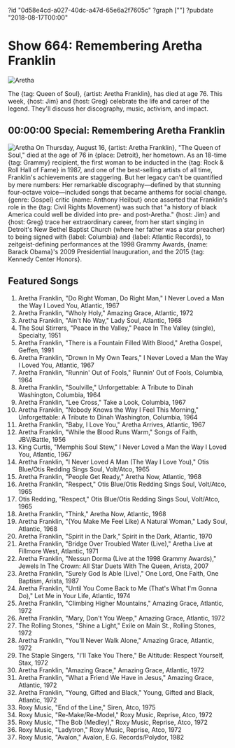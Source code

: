 ?id "0d58e4cd-a027-40dc-a47d-65e6a2f7605c"
?graph [""]
?pubdate "2018-08-17T00:00"

# Show 664: Remembering Aretha Franklin

![Aretha](https://static.soundopinions.org/images/2018/baby_aretha.jpg)

The {tag: Queen of Soul}, {artist: Aretha Franklin}, has died at age 76. This week, {host: Jim} and {host: Greg} celebrate the life and career of the legend. They'll discuss her discography, music, activism, and impact.

## 00:00:00 Special: Remembering Aretha Franklin
![Aretha](https://static.soundopinions.org/assets/664/00.jpg)
On Thursday, August 16, {artist: Aretha Franklin}, "The Queen of Soul," died at the age of 76 in {place: Detroit}, her hometown. As an 18-time {tag: Grammy} recipient, the first woman to be inducted in the {tag: Rock & Roll Hall of Fame} in 1987, and one of the best-selling artists of all time, Franklin's achievements are staggering. But her legacy can't be quantified by mere numbers: Her remarkable discography—defined by that stunning four-octave voice—included songs that became anthems for social change. {genre: Gospel} critic {name: Anthony Heilbut} once asserted that Franklin's role in the {tag: Civil Rights Movement} was such that "a history of black America could well be divided into pre- and post-Aretha." {host: Jim} and {host: Greg} trace her extraordinary career, from her start singing in Detroit's New Bethel Baptist Church (where her father was a star preacher) to being signed with {label: Columbia} and {label: Atlantic Records}, to zeitgeist-defining performances at the 1998 Grammy Awards, {name: Barack Obama}'s 2009 Presidential Inauguration, and the 2015 {tag: Kennedy Center Honors}.


## Featured Songs

1. Aretha Franklin, "Do Right Woman, Do Right Man," I Never Loved a Man the Way I Loved You, Atlantic, 1967
1. Aretha Franklin, "Wholy Holy," Amazing Grace, Atlantic, 1972
1. Aretha Franklin, "Ain't No Way," Lady Soul, Atlantic, 1968
1. The Soul Stirrers, "Peace in the Valley," Peace In The Valley (single), Specialty, 1951
1. Aretha Franklin, "There is a Fountain Filled With Blood," Aretha Gospel, Geffen, 1991
1. Aretha Franklin, "Drown In My Own Tears," I Never Loved a Man the Way I Loved You, Atlantic, 1967
1. Aretha Franklin, "Runnin' Out of Fools," Runnin' Out of Fools, Columbia, 1964
1. Aretha Franklin, "Soulville," Unforgettable: A Tribute to Dinah Washington, Columbia, 1964
1. Aretha Franklin, "Lee Cross," Take a Look, Columbia, 1967
1. Aretha Franklin, "Nobody Knows the Way I Feel This Morning," Unforgettable: A Tribute to Dinah Washington, Columbia, 1964
1. Aretha Franklin, "Baby, I Love You," Aretha Arrives, Atlantic, 1967
1. Aretha Franklin, "While the Blood Runs Warm," Songs of Faith, JBV/Battle, 1956
1. King Curtis, "Memphis Soul Stew," I Never Loved a Man the Way I Loved You, Atlantic, 1967
1. Aretha Franklin, "I Never Loved A Man (The Way I Love You)," Otis Blue/Otis Redding Sings Soul, Volt/Atco, 1965
1. Aretha Franklin, "People Get Ready," Aretha Now, Atlantic, 1968
1. Aretha Franklin, "Respect," Otis Blue/Otis Redding Sings Soul, Volt/Atco, 1965
1. Otis Redding, "Respect," Otis Blue/Otis Redding Sings Soul, Volt/Atco, 1965
1. Aretha Franklin, "Think," Aretha Now, Atlantic, 1968
1. Aretha Franklin, "(You Make Me Feel Like) A Natural Woman," Lady Soul, Atlantic, 1968
1. Aretha Franklin, "Spirit in the Dark," Spirit in the Dark, Atlantic, 1970
1. Aretha Franklin, "Bridge Over Troubled Water (Live)," Aretha Live at Fillmore West, Atlantic, 1971
1. Aretha Franklin, "Nessun Dorma (Live at the 1998 Grammy Awards)," Jewels In The Crown: All Star Duets With The Queen, Arista, 2007
1. Aretha Franklin, "Surely God Is Able (Live)," One Lord, One Faith, One Baptism, Arista, 1987
1. Aretha Franklin, "Until You Come Back to Me (That's What I'm Gonna Do)," Let Me in Your Life, Atlantic, 1974
1. Aretha Franklin, "Climbing Higher Mountains," Amazing Grace, Atlantic, 1972
1. Aretha Franklin, "Mary, Don't You Weep," Amazing Grace, Atlantic, 1972
1. The Rolling Stones, "Shine a Light," Exile on Main St., Rolling Stones, 1972
1. Aretha Franklin, "You'll Never Walk Alone," Amazing Grace, Atlantic, 1972
1. The Staple Singers, "I'll Take You There," Be Altitude: Respect Yourself, Stax, 1972
1. Aretha Franklin, "Amazing Grace," Amazing Grace, Atlantic, 1972
1. Aretha Franklin, "What a Friend We Have in Jesus," Amazing Grace, Atlantic, 1972
1. Aretha Franklin, "Young, Gifted and Black," Young, Gifted and Black, Atlantic, 1972
1. Roxy Music, "End of the Line," Siren, Atco, 1975
1. Roxy Music, "Re-Make/Re-Model," Roxy Music, Reprise, Atco, 1972
1. Roxy Music, "The Bob (Medley)," Roxy Music, Reprise, Atco, 1972
1. Roxy Music, "Ladytron," Roxy Music, Reprise, Atco, 1972
1. Roxy Music, "Avalon," Avalon, E.G. Records/Polydor, 1982